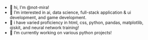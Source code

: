 - 📜 hi, I’m @not-mira!
- 🎹 I’m interested in ai, data science, full-stack application & ui development, and game development.
- 🤎 i have varied proficiency in html, css, python, pandas, matplotlib, qiskit, and neural network training!
- 🎻 I’m currently working on various python projects!


<!---
not-mira/not-mira is a ✨ special ✨ repository because its `README.md` (this file) appears on your GitHub profile.
You can click the Preview link to take a look at your changes.
--->
